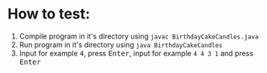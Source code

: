 # How to test:
1. Compile program in it's directory using
`javac BirthdayCakeCandles.java`
3. Run program in it's directory using
`java BirthdayCakeCandles`
4. Input for example <kbd>4</kbd>, press <kbd>Enter</kbd>, input for example `4 4 3 1` and press <kbd>Enter</kbd>
